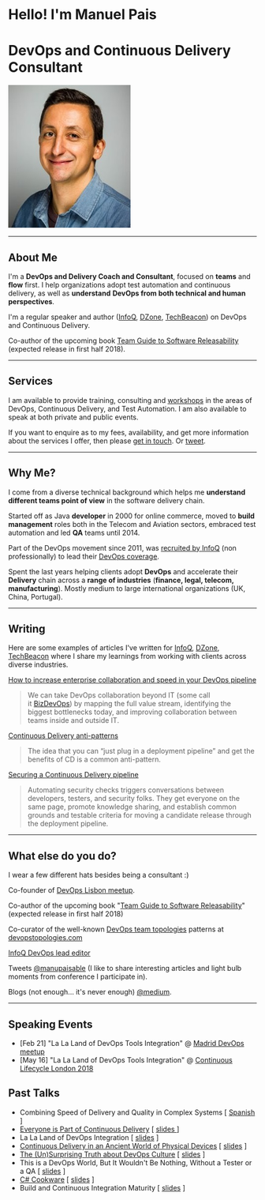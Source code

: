 # Hello! I'm Manuel Pais
# DevOps and Continuous Delivery Consultant 

![ManuelPais_2017_small-oreilly-292](images/ManuelPais_2017_small-oreilly-292.jpg)

-------

## About Me

I'm a **DevOps and Delivery Coach and Consultant**, focused on **teams** and **flow** first. I help organizations adopt test automation and continuous delivery, as well as **understand** **DevOps from both technical and human perspectives**. 

I'm a regular speaker and author ([InfoQ](https://www.infoq.com/profile/Manuel-Pais), [DZone](https://dzone.com/users/879943/manuelpais@gmail.com.html), [TechBeacon](https://techbeacon.com/contributors/manuel-pais)) on DevOps and Continuous Delivery. 

Co-author of the upcoming book [Team Guide to Software Releasability](https://skeltonthatcher.com/publications/team-guide-software-releasability) (expected release in first half 2018).

------

## Services

I am available to provide training, consulting and [workshops](http://www.manuelpais.net/workshops.html) in the areas of DevOps, Continuous Delivery, and Test Automation. I am also available to speak at both private and public events.

If you want to enquire as to my fees, availability, and get more information about the services I offer, then please [get in touch](https://mail.google.com/mail/?view=cm&fs=1&tf=1&to=manuel.pais@gmail.com). Or [tweet](https://twitter.com/manupaisable). 

------

## Why Me?

I come from a diverse technical background which helps me **understand different teams point of view** in the software delivery chain. 

Started off as Java **developer** in 2000 for online commerce, moved to **build management** roles both in the Telecom and Aviation sectors, embraced test automation and led **QA** teams until 2014. 

Part of the DevOps movement since 2011, was [recruited by InfoQ](http://www.infoq.com/author/Manuel-Pais) (non professionally) to lead their [DevOps coverage](https://www.infoq.com/devops).

Spent the last years helping clients adopt **DevOps** and accelerate their **Delivery** chain across a **range of industries** (**finance, legal, telecom, manufacturing**). Mostly medium to large international organizations (UK, China, Portugal). 

------

## Writing

Here are some examples of articles I've written for [InfoQ](https://www.infoq.com/profile/Manuel-Pais), [DZone](https://dzone.com/users/879943/manuelpais@gmail.com.html), [TechBeacon](https://techbeacon.com/contributors/manuel-pais) where I share my learnings from working with clients across diverse industries.



[How to increase enterprise collaboration and speed in your DevOps pipeline](https://techbeacon.com/how-increase-enterprise-collaboration-speed-your-devops-pipeline)

> We can take DevOps collaboration beyond IT (some call it [BizDevOps](http://searchsoftwarequality.techtarget.com/essentialguide/Why-and-how-BizDevOps-is-going-to-change-everything)) by mapping the full value stream, identifying the biggest bottlenecks today, and improving collaboration between teams inside and outside IT.



[Continuous Delivery anti-patterns](https://dzone.com/articles/continuous-delivery-anti-patterns)

> The idea that you can “just plug in a deployment pipeline” and get the benefits of CD is a common anti-pattern.



[Securing a Continuous Delivery pipeline](https://dzone.com/articles/securing-a-continuous-delivery-pipeline)

> Automating security checks triggers conversations between developers, testers, and security folks. They get everyone on the same page, promote knowledge sharing, and establish common grounds and testable criteria for moving a candidate release through the deployment pipeline.

------

## What else do you do?

I wear a few different hats besides being a consultant :)

Co-founder of [DevOps Lisbon meetup](http://devopslisbon.com/). 

Co-author of the upcoming book "[Team Guide to Software Releasability](https://skeltonthatcher.com/publications/team-guide-software-releasability)" (expected release in first half 2018)

Co-curator of the well-known [DevOps team topologies](http://devopstopologies.com) patterns at [devopstopologies.com](http://devopstopologies.com/) 

[InfoQ DevOps lead editor](http://www.infoq.com/author/Manuel-Pais)

Tweets [@manupaisable](https://twitter.com/manupaisable) (I like to share interesting articles and light bulb moments from conference I participate in). 

Blogs (not enough... it's never enough) [@medium](https://medium.com/@manupaisable).

------

## Speaking Events

- [Feb 21] "La La Land of DevOps Tools Integration" @ [Madrid DevOps meetup](https://www.meetup.com/madrid-devops/events/247459841/)
- [May 16] "La La Land of DevOps Tools Integration" @ [Continuous Lifecycle London 2018](https://continuouslifecycle.london/)

## Past Talks

- Combining Speed of Delivery and Quality in Complex Systems [ [Spanish](https://canal.uned.es/mmobj/index/id/59611) ]
- [Everyone is Part of Continuous Delivery](https://youtu.be/Bf21S7KtXY0?t=1193)   [ [slides ](https://www.slideshare.net/ManuelPais/everyone-is-part-of-continuous-delivery-all-day-devops-oct-2017)]
- La La Land of DevOps Integration [ [slides](https://www.slideshare.net/ManuelPais/la-lalandofdev-opsintegrationtugaitmay2017presented) ]
- [Continuous Delivery in an Ancient World of Physical Devices](https://vimeo.com/channels/londoncd/164899944)   [ [slides](https://www.slideshare.net/ManuelPais/continuous-delivery-in-an-ancient-world-of-physical-devices) ]
- [The (Un)Surprising Truth about DevOps Culture](https://vimeo.com/169512695)   [ [slides](https://www.slideshare.net/ManuelPais/the-unsurprising-truth-about-devops-culture) ]
- This is a DevOps World, But It Wouldn't Be Nothing, Without a Tester or a QA [ [slides](https://www.swipe.to/5582gh) ] 
- [C# Cookware](https://skillsmatter.com/skillscasts/5104-c-cookware)   [ [slides](https://www.slideshare.net/ManuelPais/c-cookware-presented-at-cukeup-2014) ]
- Build and Continuous Integration Maturity   [ [slides](https://www.slideshare.net/ManuelPais/build-and-continuous-integration-maturity-from-prezi) ]
